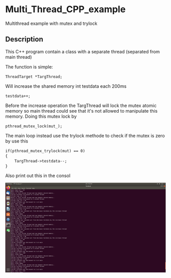 # Multi_Thread_CPP_example
Multithread example with mutex and trylock

## Description

This C++ program contain a class with a separate thread (separated from main thread)

The function is simple:

    ThreadTarget *TargThread;
    
Will increase the shared memory int testdata each 200ms
    
    testdata++;

Before the increase operation the TargThread will lock the mutex atomic memory so main thread could see that it's not allowed to manipulate this memory.
Doing this mutex lock by 

    pthread_mutex_lock(mut_);

The main loop instead use the trylock methode to check if the mutex is zero by use this

    if(pthread_mutex_trylock(mut) == 0)
    {
        TargThread->testdata--;
    }
 
 Also print out this in the consol

![](Multi_Thread_example.png)
